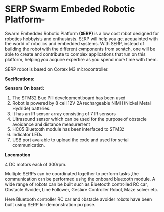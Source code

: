 # SERP Swarm Embeded Robotic Platform-

Swarm Embedded Robotic Platform **(SERP)** is a low cost robot designed for robotics hobbyists and enthusiasts.  SERP will help you get acquainted with the world of robotics and embedded systems. With SERP, instead of building the robot with the different components from scratch, one will be able to create and contribute to complex applications that run on this platform, helping you acquire expertise as you spend more time with them. 
 
SERP robot is based on Cortex M3 microcontroller. 

**Secifications:**

**Sensors On board:**

1. The STM32 Blue Pill development board has been used
2. Robot is powered by 8 cell 12V 2A rechargeable NiMH (Nickel Metal Hydride) batteries.
3. It has an IR sensor array consisting of 7 IR sensors 
4. Ultrasound sensor which can be used for the purpose of obstacle avoidance and distance measurement
5. HC05 Bluetooth module has been interfaced to STM32 
6. Indicator LEDs
7. USB port available to upload the code and used for serial communication.  

**Locomotion**

4 DC motors each of 300rpm. 

Multiple SERPs can be coordinated together to perform tasks ,the communication can be performed using the onboard bluetooth module.
A wide range of robots can be built such as Bluetooth controlled RC car, Obstacle Avoider, Line Follower, Gesture Controller Robot, Maze solver etc. 


Here Bluetooth controller RC car and obstacle avoider robots have been built using SERP for demonstration purpose.  
